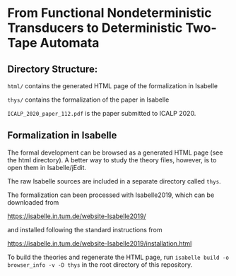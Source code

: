 # From Functional Nondeterministic Transducers to Deterministic Two-Tape Automata

## Directory Structure:

`html/` contains the generated HTML page of the formalization in Isabelle

`thys/` contains the formalization of the paper in Isabelle

`ICALP_2020_paper_112.pdf` is the paper submitted to ICALP 2020.

## Formalization in Isabelle

The formal development can be browsed as a generated HTML page (see the html directory).
A better way to study the theory files, however, is to open them in Isabelle/jEdit.

The raw Isabelle sources are included in a separate directory called `thys`.

The formalization can been processed with Isabelle2019, which can be downloaded from

https://isabelle.in.tum.de/website-Isabelle2019/

and installed following the standard instructions from

https://isabelle.in.tum.de/website-Isabelle2019/installation.html

To build the theories and regenerate the HTML page, run
`isabelle build -o browser_info -v -D thys`
in the root directory of this repository.
